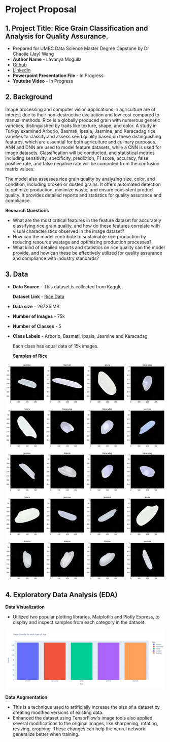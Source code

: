 # Project Proposal

## 1. Project Title: Rice Grain Classification and Analysis for Quality Assurance.
- Prepared for UMBC Data Science Master Degree Capstone by Dr Chaojie (Jay) Wang
- **Author Name** - Lavanya Mogulla
- [Github]
- [LinkedIn] 
- **Powerpoint Presentation File** - In Progress
- **Youtube Video** - In Progress

[Github]: https://github.com/lavanyamogulla
[Linkedin]: https://www.linkedin.com/in/lavanya-mogulla/

 ## 2. Background
Image processing and computer vision applications in agriculture are of interest due to their non-destructive evaluation and low cost compared to manual methods. Rice is a globally produced grain with numerous genetic varieties, distinguished by traits like texture, shape, and color. A study in Turkey examined Arborio, Basmati, Ipsala, Jasmine, and Karacadag rice varieties to classify and assess seed quality based on these distinguishing features, which are essential for both agriculture and culinary purposes. ANN and DNN are used to model feature datasets, while a CNN is used for image datasets. Classification will be conducted, and statistical metrics including sensitivity, specificity, prediction, F1 score, accuracy, false positive rate, and false negative rate will be computed from the confusion matrix values. 

The model also assesses rice grain quality by analyzing size, color, and condition, including broken or dusted grains. It offers automated detection to optimize production, minimize waste, and ensure consistent product quality. It provides detailed reports and statistics for quality assurance and compliance.

**Research Questions**
- What are the most critical features in the feature dataset for accurately classifying rice grain quality, and how do these features correlate with visual characteristics observed in the image dataset?
- How can the model contribute to sustainable rice production by reducing resource wastage and optimizing production processes?
- What kind of detailed reports and statistics on rice quality can the model provide, and how can these be effectively utilized for quality assurance and compliance with industry standards?

 ## 3. Data

  - **Data Source** - This dataset is collected from Kaggle.

     **Dataset Link** - [Rice Data]
- **Data size** -  267.35 MB
- **Number of Images** - 75k
- **Number of Classes** - 5
- **Class Labels** - Arborio, Basmati, Ipsala, Jasmine and Karacadag
  
   Each class has equal data of 15k images.


  **Samples of Rice**

<img src="https://github.com/DATA-606-2023-FALL-TUESDAY/Mogulla_Lavanya/blob/main/data/Rice%20sample.png">

   
[Rice Data]: https://www.kaggle.com/datasets/muratkokludataset/rice-image-dataset


## 4. Exploratory Data Analysis (EDA)

**Data Visualization**

 - Utilized two popular plotting libraries, Matplotlib and Plotly Express, to display and inspect samples from each category in the dataset.

<img src="https://github.com/DATA-606-2023-FALL-TUESDAY/Mogulla_Lavanya/blob/main/data/newplot.png">

**Data Augmentation**

- This is a technique used to artificially increase the size of a dataset by creating modified versions of existing data.
- Enhanced the dataset using TensorFlow's image tools also applied several modifications to the original images, like sharpening, rotating, resizing, cropping. These changes can help the neural network generalize better when training.

